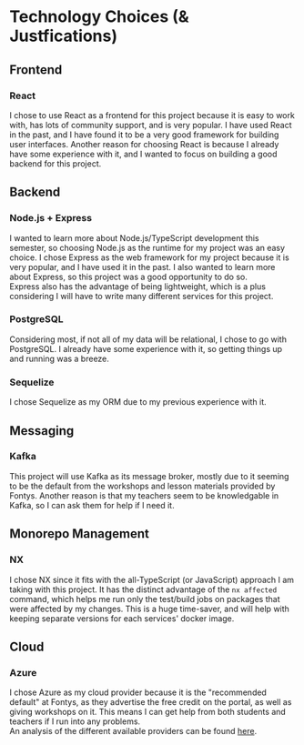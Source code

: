 # Technology Choices (& Justfications)

## Frontend

### React

I chose to use React as a frontend for this project because it is easy to work with, has lots of community support, and is very popular. I have used React in the past, and I have found it to be a very good framework for building user interfaces. Another reason for choosing React is because I already have some experience with it, and I wanted to focus on building a good backend for this project.

## Backend

### Node.js + Express

I wanted to learn more about Node.js/TypeScript development this semester, so choosing Node.js as the runtime for my project was an easy choice. I chose Express as the web framework for my project because it is very popular, and I have used it in the past. I also wanted to learn more about Express, so this project was a good opportunity to do so. <br>
Express also has the advantage of being lightweight, which is a plus considering I will have to write many different services for this project.

### PostgreSQL

Considering most, if not all of my data will be relational, I chose to go with PostgreSQL. I already have some experience with it, so getting things up and running was a breeze.

### Sequelize

I chose Sequelize as my ORM due to my previous experience with it.

## Messaging

### Kafka

This project will use Kafka as its message broker, mostly due to it seeming to be the default from the workshops and lesson materials provided by Fontys. Another reason is that my teachers seem to be knowledgable in Kafka, so I can ask them for help if I need it.

## Monorepo Management

### NX

I chose NX since it fits with the all-TypeScript (or JavaScript) approach I am taking with this project. It has the distinct advantage of the `nx affected` command, which helps me run only the test/build jobs on packages that were affected by my changes. This is a huge time-saver, and will help with keeping separate versions for each services' docker image.

## Cloud

### Azure

I chose Azure as my cloud provider because it is the "recommended default" at Fontys, as they advertise the free credit on the portal, as well as giving workshops on it. This means I can get help from both students and teachers if I run into any problems. <br>
An analysis of the different available providers can be found [here](./analyses/cloud-host.md).
